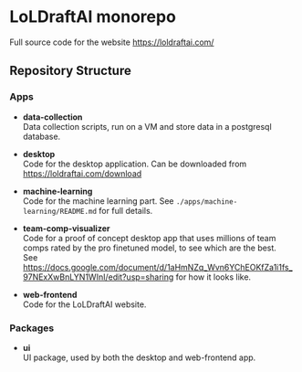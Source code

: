 # LoLDraftAI monorepo

Full source code for the website https://loldraftai.com/

## Repository Structure

### Apps

- **data-collection**  
  Data collection scripts, run on a VM and store data in a postgresql database.

- **desktop**  
  Code for the desktop application. Can be downloaded from https://loldraftai.com/download

- **machine-learning**  
  Code for the machine learning part. See `./apps/machine-learning/README.md` for full details.

- **team-comp-visualizer**  
  Code for a proof of concept desktop app that uses millions of team comps rated by the pro finetuned model, to see which are the best.  
  See https://docs.google.com/document/d/1aHmNZq_Wvn6YChEOKfZa1i1fs_97NExXwBnLYN1WInI/edit?usp=sharing for how it looks like.

- **web-frontend**  
  Code for the LoLDraftAI website.

### Packages

- **ui**  
  UI package, used by both the desktop and web-frontend app.
